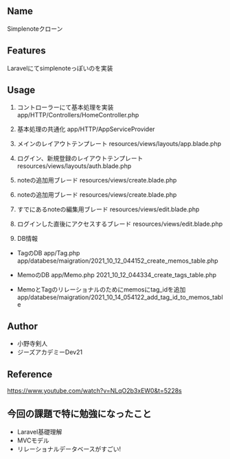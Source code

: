 ## Name
Simplenoteクローン

## Features
Laravelにてsimplenoteっぽいのを実装

## Usage 


1. コントローラーにて基本処理を実装
app/HTTP/Controllers/HomeController.php

2. 基本処理の共通化
app/HTTP/AppServiceProvider

3. メインのレイアウトテンプレート
resources/views/layouts/app.blade.php

4. ログイン、新規登録のレイアウトテンプレート
resources/views/layouts/auth.blade.php

5. noteの追加用ブレード
resources/views/create.blade.php

6. noteの追加用ブレード
resources/views/create.blade.php

7. すでにあるnoteの編集用ブレード
resources/views/edit.blade.php

8. ログインした直後にアクセスするブレード
resources/views/edit.blade.php

9. DB情報
* TagのDB
  app/Tag.php
  app/databese/maigration/2021_10_12_044152_create_memos_table.php


* MemoのDB
  app/Memo.php
  2021_10_12_044334_create_tags_table.php

* MemoとTagのリレーショナルのためにmemosにtag_idを追加
app/databese/maigration/2021_10_14_054122_add_tag_id_to_memos_table

## Author
* 小野寺剣人
* ジーズアカデミーDev21
 
## Reference
https://www.youtube.com/watch?v=NLqO2b3xEW0&t=5228s

## 今回の課題で特に勉強になったこと
* Laravel基礎理解
* MVCモデル
* リレーショナルデータベースがすごい!





